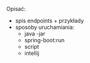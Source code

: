 Opisać:
- spis endpoints + przykłady
- sposoby uruchamiania:
    - java -jar
    - spring-boot:run
    - script
    - intellij
    
